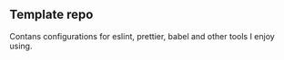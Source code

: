 ## Template repo

Contans configurations for eslint, prettier, babel and other tools I enjoy using.
